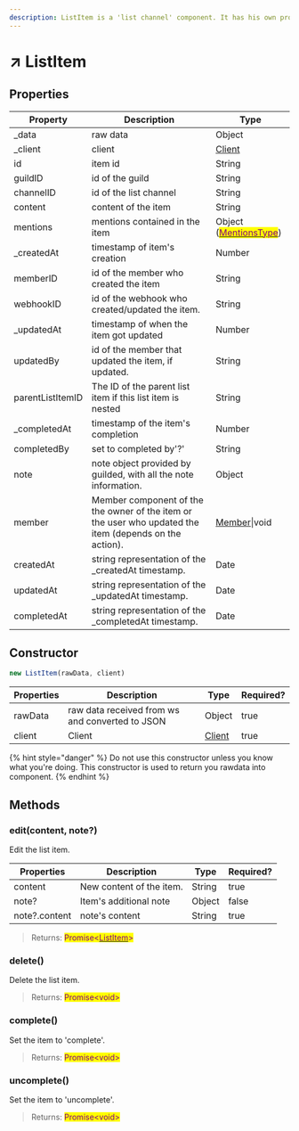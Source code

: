 ```yaml
---
description: ListItem is a 'list channel' component. It has his own properties and methods.
---
```


# ↗ ListItem

## Properties

| Property         | Description                                                                                             | Type                                                                                 |
| ---------------- | ------------------------------------------------------------------------------------------------------- | ------------------------------------------------------------------------------------ |
| \_data           | raw data                                                                                                | Object                                                                               |
| \_client         | client                                                                                                  | [Client](client.md)                                                                  |
| id               | item id                                                                                                 | String                                                                               |
| guildID          | id of the guild                                                                                         | String                                                                               |
| channelID        | id of the list channel                                                                                  | String                                                                               |
| content          | content of the item                                                                                     | String                                                                               |
| mentions         | mentions contained in the item                                                                          | Object ([<mark style="color:purple;">MentionsType</mark>](../types/mentionstype.md)) |
| \_createdAt      | timestamp of item's creation                                                                            | Number                                                                               |
| memberID         | id of the member who created the item                                                                   | String                                                                               |
| webhookID        | id of the webhook who created/updated the item.                                                         | String                                                                               |
| \_updatedAt      | timestamp of when the item got updated                                                                  | Number                                                                               |
| updatedBy        | id of the member that updated the item, if updated.                                                     | String                                                                               |
| parentListItemID | The ID of the parent list item if this list item is nested                                              | String                                                                               |
| \_completedAt    | timestamp of the item's completion                                                                      | Number                                                                               |
| completedBy      | set to completed by'?'                                                                                  | String                                                                               |
| note             | note object provided by guilded, with all the note information.                                         | Object                                                                               |
| member           | Member component of the the owner of the item or the user who updated the item (depends on the action). | [Member](member.md)\|void                                                            |
| createdAt        | string representation of the \_createdAt timestamp.                                                     | Date                                                                                 |
| updatedAt        | string representation of the \_updatedAt timestamp.                                                     | Date                                                                                 |
| completedAt      | string representation of the \_completedAt timestamp.                                                   | Date                                                                                 |

## Constructor

```javascript
new ListItem(rawData, client)
```

| Properties | Description                                     | Type                | Required? |
| ---------- | ----------------------------------------------- | ------------------- | --------- |
| rawData    | raw data received from ws and converted to JSON | Object              | true      |
| client     | Client                                          | [Client](client.md) | true      |

{% hint style="danger" %}
Do not use this constructor unless you know what you're doing. This constructor is used to return you rawdata into component.
{% endhint %}

## Methods

### edit(content, note?)

Edit the list item.

| Properties    | Description              | Type   | Required? |
| ------------- | ------------------------ | ------ | --------- |
| content       | New content of the item. | String | true      |
| note?         | Item's additional note   | Object | false     |
| note?.content | note's content           | String | true      |

> Returns: <mark style="color:purple;">Promise<</mark>[<mark style="color:purple;">ListItem</mark>](listitem.md)<mark style="color:purple;">></mark>

### delete()

Delete the list item.

> Returns: <mark style="color:purple;">Promise\<void></mark>

### complete()

Set the item to 'complete'.

> Returns: <mark style="color:purple;">Promise\<void></mark>

### uncomplete()

Set the item to 'uncomplete'.

> Returns: <mark style="color:purple;">Promise\<void></mark>
